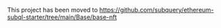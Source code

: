 This project has been moved to https://github.com/subquery/ethereum-subql-starter/tree/main/Base/base-nft
